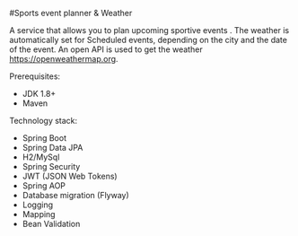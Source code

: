 #Sports event planner & Weather

A service that allows you to plan upcoming sportive events . The weather is automatically set for Scheduled events, depending on the city and the date of the event. An open API is used to get the weather https://openweathermap.org.

Prerequisites:
* JDK 1.8+
* Maven

Technology stack:
* Spring Boot
* Spring Data JPA
* H2/MySql
* Spring Security
* JWT (JSON Web Tokens)
* Spring AOP
* Database migration (Flyway)
* Logging
* Mapping
* Bean Validation

